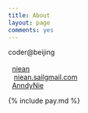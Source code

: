 ```yaml
---
title: About
layout: page
comments: yes
---
```


coder@beijing
<br/>
<br/>
<span><i class="fa fa-github fa-lg"></i>&nbsp;&nbsp;<a title="github" href="http://github.com/niean">niean</a></span>
<br/>
<span><i class="fa fa-envelope-o"></i>&nbsp;&nbsp;&nbsp;<a title="mail" href="#">niean.sail<i class="fa fa-at"></i>gmail.com</a></span>
<br/>
<span><i class="fa fa-weibo fa-lg"></i>&nbsp;&nbsp;<a title="weibo" href="http://weibo.com/anndynie">AnndyNie</a></span>
<br/>

{% include pay.md %}
